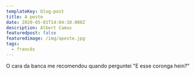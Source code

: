 ```yaml
---
templateKey: blog-post
title: A peste
date: 2020-05-01T14:04:10.000Z
description: Albert Camus
featuredpost: false
featuredimage: /img/apeste.jpg
tags:
  - francês
---
```

O cara da banca me recomendou quando perguntei "E esse coronga hein?"